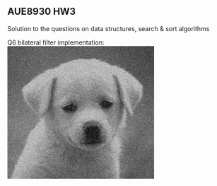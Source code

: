 ## AUE8930 HW3 
Solution to the questions on data structures, search & sort algorithms 

Q6 bilateral filter implementation:
![](<inputq6.png>)



